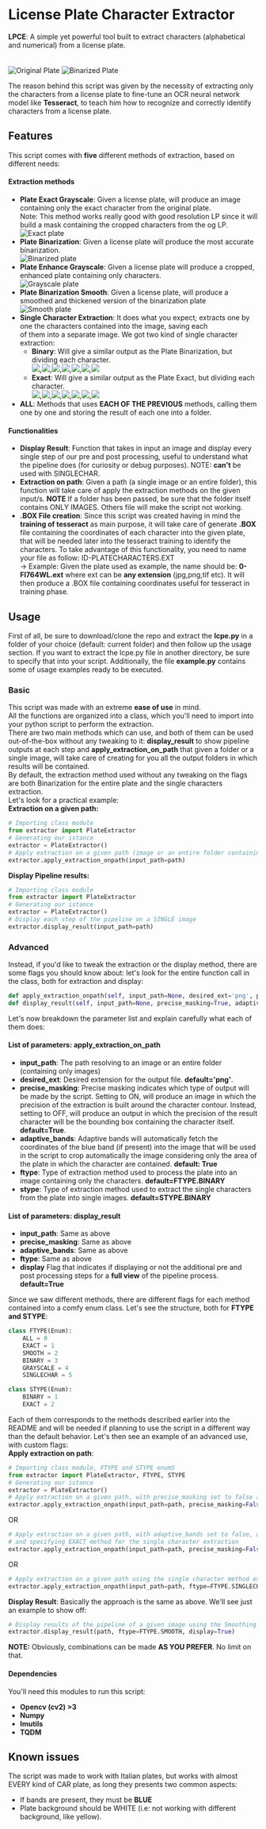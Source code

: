 # License Plate Character Extractor
<b>LPCE</b>: A simple yet powerful tool built to extract characters (alphabetical and numerical) from a license plate.<br><br><br>
<img src="https://i.ibb.co/fFvsPN6/unnamed.jpg" title="Optional title" alt="Original Plate"> <img src="https://i.ibb.co/hXm4hc4/resized.png" alt="Binarized Plate">

The reason behind this script was given by the necessity of extracting only the characters from a license plate to fine-tune an OCR neural network model like <b>Tesseract</b>, to teach him how to recognize and correctly identify characters from a license plate. <br>

## Features
This script comes with <b>five</b> different methods of extraction, based on different needs:<br>

#### Extraction methods             
+ <b>Plate Exact Grayscale</b>: Given a license plate, will produce an image containing only the exact character from the original plate.<br>
Note: This method works really good with good resolution LP since it will build a mask containing the cropped characters from the og LP.
<img src="https://i.ibb.co/FBVBfbW/unnamed.png" alt="Exact plate"><br>
+ <b>Plate Binarization</b>: Given a license plate will produce the most accurate binarization.<br>
<img src="https://i.ibb.co/1G2LSpH/unnamed-binary.png" alt="Binarized plate"><br>
+ <b>Plate Enhance Grayscale</b>: Given a license plate will produce a cropped, enhanced plate containing only characters.<br>
<img src="https://i.ibb.co/y8ykrVf/unnamed.png" alt="Grayscale plate"><br>
+ <b>Plate Binarization Smooth</b>: Given a license plate, will produce a smoothed and thickened version of the binarization plate<br>
<img src="https://i.ibb.co/cb0Jkcc/unnamed.png" alt="Smooth plate"><br>
+ <b>Single Character Extraction</b>: It does what you expect; extracts one by one the characters contained into the image, saving each <br>
of them into a separate image. We got two kind of single character extraction:
    + <b>Binary</b>: Will give a similar output as the Plate Binarization, but dividing each character.<br>
    ![](https://i.ibb.co/j4FTnM5/0-binary.png=250x250),![](https://i.ibb.co/4Njzk9Z/1-binary.png=250x250),![](https://i.ibb.co/xSvfzNP/2-binary.png=250x250),![](https://i.ibb.co/t2ZgKNT/3-binary.png=250x250),![](https://i.ibb.co/w0rdR5s/4-binary.png=250x250),![](https://i.ibb.co/rGkGhyY/5-binary.png=250x250),![](https://i.ibb.co/QMTjSgM/6-binary.png=250x250)
    + <b>Exact</b>: Will give a similar output as the Plate Exact, but dividing each character. <br>
    ![](https://i.ibb.co/ggTG5BW/image.png=250x250),![](https://i.ibb.co/sR8Kd90/1.png=250x250),![](https://i.ibb.co/hXD8Qct/2.png=250x250),![](https://i.ibb.co/NnGDJbj/3.png=250x250),![](https://i.ibb.co/Y8jy6CD/4.png=250x250),![](https://i.ibb.co/0XZsBzf/5.png=250x250),![](https://i.ibb.co/xDSKzbf/6.png=250x250)<br>
+ <b>ALL</b>: Methods that uses <b>EACH OF THE PREVIOUS</b> methods, calling them one by one and storing the result of each one into a folder.<br>

#### Functionalities
+ <b>Display Result</b>: Function that takes in input an image and display every single step of our pre and post processing, useful to understand what the pipeline does (for curiosity or debug purposes). NOTE: <b>can't</b> be used with SINGLECHAR.
+ <b>Extraction on path</b>: Given a path (a single image or an entire folder), this function will take care of apply the extraction methods on the given input/s. <b>NOTE</b> If a folder has been passed, be sure that the folder itself contains ONLY IMAGES. Others file will make the script not working.
+ <b>.BOX File creation</b>: Since this script was created having in mind the <b>training of tesseract</b> as main purpose, it will take care of generate <b>.BOX</b> file containing the coordinates of each character into the given plate, that will be needed later into the tesseract training to identify the characters. To take advantage of this functionality, you need to name your file as follow: ID-PLATECHARACTERS.EXT<br>
-> Example: Given the plate used as example, the name should be: <b>0-FI764WL.ext</b> where ext can be <b>any extension</b> (jpg,png,tif etc). It will then produce a .BOX file containing coordinates useful for tesseract in training phase.

## Usage

First of all, be sure to download/clone the repo and extract the <b>lcpe.py</b> in a folder of your choice (default: current folder) and then follow up the usage section. If you want to extract the lcpe.py file in another directory, be sure to specify that into your script. Additionally, the file <b>example.py</b> contains some of usage examples ready to be executed.<br>

### Basic
This script was made with an extreme <b>ease of use</b> in mind.<br>
All the functions are organized into a class, which you'll need to import into your python script to perform the extraction.<br>
There are two main methods which can use, and both of them can be used out-of-the-box without any tweaking to it: <b>display_result</b> to show pipeline outputs at each step and <b>apply_extraction_on_path</b> that given a folder or a single image, will take care of creating for you all the output folders in which results will be contained.<br>
By default, the extraction method used without any tweaking on the flags are both Binarization for the entire plate and the single characters extraction.<br>
Let's look for a practical example: <br>
<b>Extraction on a given path:</b>
```python
# Importing class module
from extractor import PlateExtractor
# Generating our istance
extractor = PlateExtractor()
# Apply extraction on a given path (image or an entire folder containing ONLY images)
extractor.apply_extraction_onpath(input_path=path)
```
<b>Display Pipeline results:</b>
```python
# Importing class module
from extractor import PlateExtractor
# Generating our istance
extractor = PlateExtractor()
# Display each step of the pipeline on a SINGLE image
extractor.display_result(input_path=path)
```

### Advanced
Instead, if you'd like to tweak the extraction or the display method, there are some flags you should know about: let's look for the entire function call in the class, both for extraction and display:<br>
```python
def apply_extraction_onpath(self, input_path=None, desired_ext='png', precise_masking=True, adaptive_bands=True, ftype=FTYPE.BINARY, stype=STYPE.BINARY, write=True, ret=False)
def display_result(self, input_path=None, precise_masking=True, adaptive_bands=True, ftype=FTYPE.BINARY, stype=STYPE.BINARY, write=False, ret=True, display=True)
```

Let's now breakdown the parameter list and explain carefully what each of them does:
#### List of parameters: apply_extraction_on_path
+ <b>input_path</b>: The path resolving to an image or an entire folder (containing only images)
+ <b>desired_ext</b>: Desired extension for the output file. <b>default='png'</b>.
+ <b>precise_masking</b>: Precise masking indicates which type of output will be made by the script. Setting to ON, will produce an image in which the precision of the extraction is built around the character contour. Instead, setting to OFF, will produce an output in which the precision of the result character will be the bounding box containing the character itself. <b>default=True</b>.
+ <b>adaptive_bands</b>: Adaptive bands will automatically fetch the coordinates of the blue band (if present) into the image that will be used in the script to crop automatically the image considering only the area of the plate in which the character are contained. <b>default: True</b>
+ <b>ftype</b>: Type of extraction method used to process the plate into an image containing only the characters. <b>default=FTYPE.BINARY</b>
+ <b>stype</b>: Type of extraction method used to extract the single characters from the plate into single images. <b>default=STYPE.BINARY</b><br>
#### List of parameters: display_result
+ <b>input_path</b>: Same as above
+ <b>precise_masking</b>: Same as above
+ <b>adaptive_bands</b>: Same as above
+ <b>ftype</b>: Same as above
+ <b>display</b> Flag that indicates if displaying or not the additional pre and post processing steps for a <b>full view</b> of the pipeline process. <b>default=True</b><br>

Since we saw different methods, there are different flags for each method contained into a comfy enum class. Let's see the structure, both for <b>FTYPE and STYPE</b>:<br>
```python
class FTYPE(Enum):
    ALL = 0
    EXACT = 1
    SMOOTH = 2
    BINARY = 3
    GRAYSCALE = 4
    SINGLECHAR = 5

class STYPE(Enum):
    BINARY = 1
    EXACT = 2
```
Each of them corresponds to the methods described earlier into the README and will be needed if planning to use the script in a different way than the default behavior. Let's then see an example of an advanced use, with custom flags:<br>
<b>Apply extraction on path</b>:
```python
# Importing class module, FTYPE and STYPE enumS
from extractor import PlateExtractor, FTYPE, STYPE
# Generating our istance
extractor = PlateExtractor()
# Apply extraction on a given path, with precise_masking set to false and grayscale extraction instead of binary
extractor.apply_extraction_onpath(input_path=path, precise_masking=False, ftype=FTYPE.GRAYSCALE)
```
OR
```python
# Apply extraction on a given path, with adaptive_bands set to false, using ALL extraction methods
# and specifying EXACT method for the single character extraction
extractor.apply_extraction_onpath(input_path=path, precise_masking=False, ftype=FTYPE.GRAYSCALE, stype=STYPE.EXACT)
```
OR
```python
# Apply extraction on a given path using the single character method extraction
extractor.apply_extraction_onpath(input_path=path, ftype=FTYPE.SINGLECHAR)
```
<b>Display Result</b>: Basically the approach is the same as above. We'll see just an example to show off:<br>
```python
# Display results of the pipeline of a given image using the Smoothing extraction method, using display=True to show off EVERY step of the pipeline
extractor.display_result(path, ftype=FTYPE.SMOOTH, display=True)
```
<b>NOTE:</b> Obviously, combinations can be made <b>AS YOU PREFER</b>. No limit on that. <br>

#### Dependencies
You'll need this modules to run this script:
+ <b>Opencv (cv2) >3</b>
+ <b>Numpy</b>
+ <b>Imutils</b>
+ <b>TQDM</b>

## Known issues
The script was made to work with Italian plates, but works with almost EVERY kind of CAR plate, as long they presents two common aspects:<br>
+ If bands are present, they must be <b>BLUE</b>
+ Plate background should be </b>WHITE</b> (i.e: not working with different background, like yellow). 


